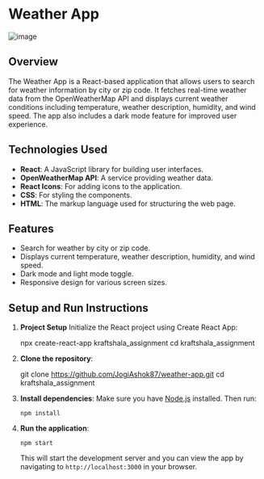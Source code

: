 # Weather App
![image](https://github.com/JogiAshok87/weather-app/assets/113456041/a5d59878-4185-4e9c-8950-f349d20ced94)


## Overview

The Weather App is a React-based application that allows users to search for weather information by city or zip code. It fetches real-time weather data from the OpenWeatherMap API and displays current weather conditions including temperature, weather description, humidity, and wind speed. The app also includes a dark mode feature for improved user experience.

## Technologies Used

- **React**: A JavaScript library for building user interfaces.
- **OpenWeatherMap API**: A service providing weather data.
- **React Icons**: For adding icons to the application.
- **CSS**: For styling the components.
- **HTML**: The markup language used for structuring the web page.

## Features

- Search for weather by city or zip code.
- Displays current temperature, weather description, humidity, and wind speed.
- Dark mode and light mode toggle.
- Responsive design for various screen sizes.


## Setup and Run Instructions

1. **Project Setup**
    Initialize the React project using Create React App:

    npx create-react-app kraftshala_assignment cd kraftshala_assignment

2. **Clone the repository**:
    
    git clone https://github.com/JogiAshok87/weather-app.git
    cd kraftshala_assignment
    

3. **Install dependencies**:
    Make sure you have [Node.js](https://nodejs.org/) installed. Then run:
    ```
    npm install
    ```



4. **Run the application**:
    ```
    npm start
    ```

    This will start the development server and you can view the app by navigating to `http://localhost:3000` in your browser.

    
